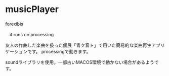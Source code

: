 # musicPlayer 
forexibis　　

　it runs on processing

友人の作曲した楽曲を扱った個展「青ク音ト」で用いた簡易的な楽曲再生アプリケーションです。
processingで動きます。

soundライブラリを使用。一部古いMACOS環境で動かない場合があるようです。
